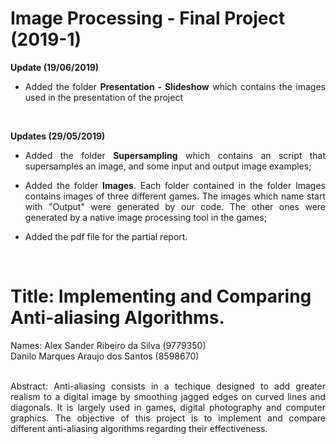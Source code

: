 # Image Processing - Final Project (2019-1)

<b>Update (19/06/2019)</b>
<ul>
       <li><p align="justify">Added the folder <b>Presentation - Slideshow</b> which contains the images used in the presentation of the project</p></li>
</ul>
<br>

<b>Updates (29/05/2019)</b>
<ul>
       <li><p align="justify">Added the folder <b>Supersampling</b> which contains an script that supersamples an image, and some input and output image examples;</p></li>
       <li><p align="justify">Added the folder <b>Images</b>. Each folder contained in the folder Images contains images of three different games. The images which name start with "Output" were generated by our code. The other ones were generated by a native image processing tool in the games;</p></li>
       <li><p align="justify">Added the pdf file for the partial report.</p></li>
</ul>
<br>

<h1>Title: Implementing and Comparing Anti-aliasing Algorithms.</h1>
Names: Alex Sander Ribeiro da Silva (9779350)<br>
       Danilo Marques Araujo dos Santos (8598670)<br><br>
<p align="justify">Abstract: Anti-aliasing consists in a techique designed to add greater realism to a digital image by smoothing jagged edges on curved lines and diagonals. It is largely used in games, digital photography and computer graphics. The objective of this project is to implement and compare different anti-aliasing algorithms regarding their effectiveness.</p>
